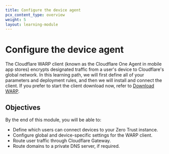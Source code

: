 ```yaml
---
title: Configure the device agent
pcx_content_type: overview
weight: 5
layout: learning-module
---
```


# Configure the device agent

The Cloudflare WARP client (known as the Cloudflare One Agent in mobile app stores) encrypts designated traffic from a user's device to Cloudflare's global network. In this learning path, we will first define all of your parameters and deployment rules, and then we will install and connect the client. If you prefer to start the client download now, refer to [Download WARP](/cloudflare-one/connections/connect-devices/warp/download-warp/).

## Objectives

By the end of this module, you will be able to:

- Define which users can connect devices to your Zero Trust instance.
- Configure global and device-specific settings for the WARP client.
- Route user traffic through Cloudflare Gateway.
- Route domains to a private DNS server, if required.